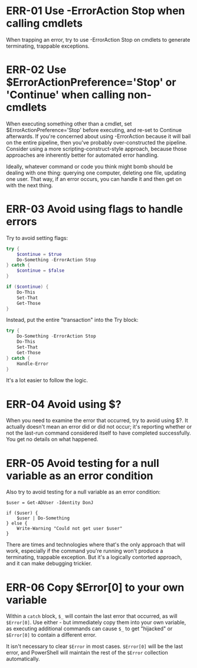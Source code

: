 # ERR-01 Use -ErrorAction Stop when calling cmdlets

When trapping an error, try to use -ErrorAction Stop on cmdlets to generate terminating, trappable exceptions.

# ERR-02 Use $ErrorActionPreference='Stop' or 'Continue' when calling non-cmdlets

When executing something other than a cmdlet, set $ErrorActionPreference='Stop' before executing, and re-set to Continue afterwards. If you're concerned about using -ErrorAction because it will bail on the entire pipeline, then you've probably over-constructed the pipeline. Consider using a more scripting-construct-style approach, because those approaches are inherently better for automated error handling.

Ideally, whatever command or code you think might bomb should be dealing with one thing: querying one computer, deleting one file, updating one user. That way, if an error occurs, you can handle it and then get on with the next thing.

# ERR-03 Avoid using flags to handle errors

Try to avoid setting flags:

```PowerShell
try {
    $continue = $true
    Do-Something -ErrorAction Stop
} catch {
    $continue = $false
}

if ($continue) {
    Do-This
    Set-That
    Get-Those
}
```

Instead, put the entire "transaction" into the Try block:

```PowerShell
try {
    Do-Something -ErrorAction Stop
    Do-This
    Set-That
    Get-Those
} catch {
    Handle-Error
}
```

It's a lot easier to follow the logic.

# ERR-04 Avoid using $?

When you need to examine the error that occurred, try to avoid using $?. It actually doesn't mean an error did or did not occur; it's reporting whether or not the last-run command considered itself to have completed successfully. You get no details on what happened.


# ERR-05 Avoid testing for a null variable as an error condition 

Also try to avoid testing for a null variable as an error condition:

```
$user = Get-ADUser -Identity DonJ

if ($user) {
    $user | Do-Something
} else {
    Write-Warning "Could not get user $user"
}
```

There are times and technologies where that's the only approach that will work, especially if the command you're running won't produce a terminating, trappable exception. But it's a logically contorted approach, and it can make debugging trickier.

# ERR-06 Copy $Error[0] to your own variable

Within a `catch` block, `$_` will contain the last error that occurred, as will `$Error[0]`. Use either - but immediately copy them into your own variable, as executing additional commands can cause `$_` to get "hijacked" or `$Error[0]` to contain a different error.

It isn't necessary to clear `$Error` in most cases. `$Error[0]` will be the last error, and PowerShell will maintain the rest of the `$Error` collection automatically.
